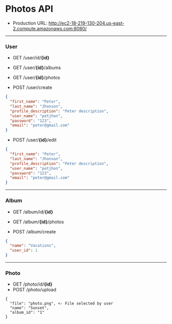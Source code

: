 # Photos API
* Production URL: http://ec2-18-219-130-204.us-east-2.compute.amazonaws.com:8080/

---
### User

* GET  /user/id/**{id}**
* GET  /user/**{id}**/albums
* GET  /user/**{id}**/photos

* POST /user/create
```json
{
  "first_name": "Peter",
  "last_name": "Jhonson",
  "profile_description": "Peter description",
  "user_name": "petjhon",
  "password": "123",
  "email": "peter@gmail.com"
}
```

* POST /user/**{id}**/edit
```json
{
  "first_name": "Peter",
  "last_name": "Jhonson",
  "profile_description": "Peter description",
  "user_name": "petjhon",
  "password": "123",
  "email": "peter@gmail.com"
}
```

---
### Album

* GET  /album/id/**{id}**
* GET  /album/**{id}**/photos

* POST /album/create
```json
{
  "name": "Vacations",
  "user_id": 1
}
```

---
### Photo

* GET  /photo/id/**{id}**
* POST /photo/upload

```
{
  "file": "photo.png", <- File selected by user
  "name": "Sunset",
  "album_id": "1"
}
```
